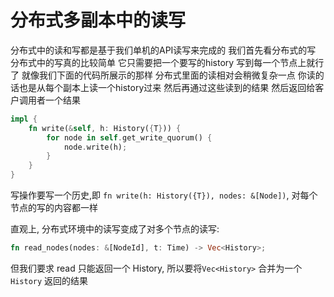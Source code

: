 
# 分布式多副本中的读写


分布式中的读和写都是基于我们单机的API读写来完成的 我们首先看分布式的写 分布式中的写真的比较简单 它只需要把一个要写的history 写到每一个节点上就行了 就像我们下面的代码所展示的那样 分布式里面的读相对会稍微复杂一点 你读的话也是从每个副本上读一个history过来 然后再通过这些读到的结果 然后返回给客户调用者一个结果

```rust
impl {
	fn write(&self, h: History({T})) {
		for node in self.get_write_quorum() {
			node.write(h);
		}
	}
}
```







写操作要写一个历史,即 `fn write(h: History({T}), nodes: &[Node])`, 对每个节点的写的内容都一样

直观上, 分布式环境中的读写变成了对多个节点的读写:
```rust
fn read_nodes(nodes: &[NodeId], t: Time) -> Vec<History>;
```

但我们要求 read 只能返回一个 History, 所以要将`Vec<History>` 合并为一个`History`
返回的结果